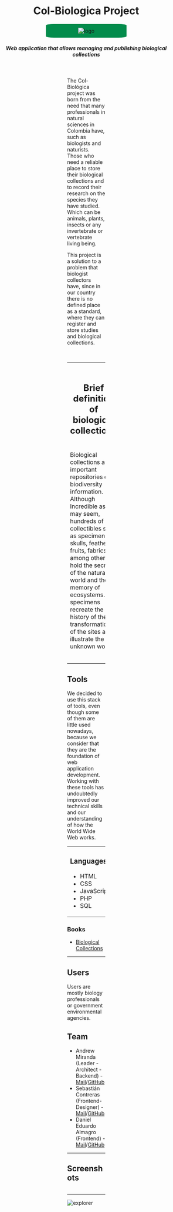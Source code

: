 <center>
  <h1>Col-Biologica Project</h1>
  <div style="width: 200px; background-color: #038c4c; border-radius: 10%; padding: 10px">
    <img src="https://colbiologica.codes/img/colbiologicaLogo2.svg" alt="logo" />
  </div>
  <h5>Web application that allows managing and publishing biological collections</h5>
  <br />
</center>

<div style="margin-left: 200px; margin-right: 200px">
  <p>
    The Col-Biológica project was born from the need that many professionals in natural sciences in
    Colombia have, such as biologists and naturists. Those who need a reliable place to store their
    biological collections and to record their research on the species they have studied. Which can
    be animals, plants, insects or any invertebrate or vertebrate living being.
  </p>

  <p>
    This project is a solution to a problem that biologist collectors have, since in our country
    there is no defined place as a standard, where they can register and store studies and
    biological collections.
  </p>

  <br />
  <hr />

  <table style="border: hidden">
    <tbody style="border: hidden">
      <tr style="border: hidden">
        <th style="border: hidden"><h2>Brief definition of biological collections</h2></th>
      </tr>
      <tr style="border: hidden">
        <td style="border: hidden">
          <p>
            Biological collections are important repositories of biodiversity information. Although
            Incredible as it may seem, hundreds of collectibles such as specimens, skulls, feathers,
            fruits, fabrics, among others, hold the secrets of the natural world and the memory of
            ecosystems. The specimens recreate the history of the transformation of the sites and
            illustrate the unknown worlds.
          </p>
        </td>
        <td style="border: hidden">
          <div style="width: 230px; padding: 10px">
            <img src="https://colbiologica.codes/img/coleccion-2.jpg" alt="collections" srcset="" />
          </div>
        </td>
      </tr>
    </tbody>
  </table>

  <hr />

  <h2>Tools</h2>
  <p>
    We decided to use this stack of tools, even though some of them are little used nowadays,
    because we consider that they are the foundation of web application development. Working with
    these tools has undoubtedly improved our technical skills and our understanding of how the World
    Wide Web works.
  </p>
  <table>
    <tr>
      <td>
        <h3>Languages</h3>
        <ul>
          <li>HTML</li>
          <li>CSS</li>
          <li>JavaScript</li>
          <li>PHP</li>
          <li>SQL</li>
        </ul>
      </td>
      <td>
        <h3>Platforms</h3>
        <ul>
          <li>MySQL</li>
          <li>APACHE</li>
          <li>GitHub</li>
        </ul>
      </td>
      <td>
        <h3>Libraries</h3>
        <ul>
          <li>Google Chart</li>
          <li>Google Font</li>
        </ul>
      </td>
    </tr>
  </table>
  <h3>Books</h3>
  <ul>
    <li>
      <a
        href="http://www.ibiologia.unam.mx/pdf/directorio/c/cervantes/clases/sistem/Cuidado_Manejo_y_Conservacion_de_las_Colecciones_Biologicas.pdf"
        target="_blank"
        rel="noopener noreferrer"
        >Biological Collections</a
      >
    </li>
  </ul>

  <hr />

  <h2>Users</h2>
  <p>Users are mostly biology professionals or government environmental agencies.</p>

  <h2>Team</h2>
  <ul>
    <li>
      Andrew Miranda (Leader - Architect - Backend) -
      <a href="mailto:2168@holbertonschool.com">Mail</a>/<a href="https://github.com/AndrewMiranda"
        >GitHub</a
      >
    </li>
    <li>
      Sebastián Contreras (Frontend-Designer) -
      <a href="mailto:2525@holbertonschool.com">Mail</a>/<a href="https://github.com/Sebas15897"
        >GitHub</a
      >
    </li>
    <li>
      Daniel Eduardo Almagro (Frontend) - <a href="mailto:2230@holbertonschool.com">Mail</a>/<a
        href="https://github.com/dany-eduard"
        >GitHub</a
      >
    </li>
  </ul>

  <hr />

  <h2>Screenshots</h2>
  <img
    src="https://user-images.githubusercontent.com/54107524/122506103-3c2bae00-cfc3-11eb-9ad4-1b69e8f06a0f.png"
    alt=""
  />
  <hr />
  <img
    src="https://user-images.githubusercontent.com/54107524/122506281-a04e7200-cfc3-11eb-8462-8b84ced40623.png"
    alt="explorer"
  />
</div>
